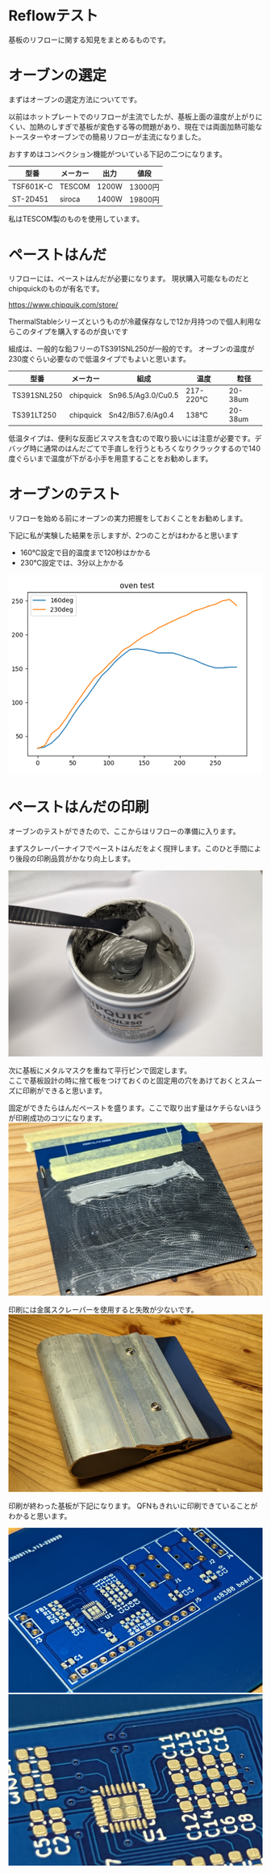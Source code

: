 # Reflowテスト
基板のリフローに関する知見をまとめるものです。


# オーブンの選定
まずはオーブンの選定方法についてです。

以前はホットプレートでのリフローが主流でしたが、基板上面の温度が上がりにくい、加熱のしすぎで基板が変色する等の問題があり、現在では両面加熱可能なトースターやオーブンでの簡易リフローが主流になりました。

おすすめはコンベクション機能がついている下記の二つになります。<br>


|型番|メーカー|出力|値段|
|---|----|----|---|
|TSF601K-C|TESCOM|1200W|13000円|
|ST-2D451|siroca|1400W|19800円|

私はTESCOM製のものを使用しています。

# ペーストはんだ
リフローには、ペーストはんだが必要になります。
現状購入可能なものだとchipquickのものが有名です。

https://www.chipquik.com/store/

ThermalStableシリーズというものが冷蔵保存なしで12か月持つので個人利用ならこのタイプを購入するのが良いです<br>

組成は、一般的な鉛フリーのTS391SNL250が一般的です。
オーブンの温度が230度ぐらい必要なので低温タイプでもよいと思います。<br>

|型番|メーカー|組成|温度|粒径|
|---|----|----|---|---|
|TS391SNL250|chipquick|Sn96.5/Ag3.0/Cu0.5|217-220℃|20-38um|
|TS391LT250|chipquick|Sn42/Bi57.6/Ag0.4|138℃|20-38um|

低温タイプは、便利な反面ビスマスを含むので取り扱いには注意が必要です。デバッグ時に通常のはんだごてで手直しを行うともろくなりクラックするので140度ぐらいまで温度が下がる小手を用意することをお勧めします。

# オーブンのテスト
リフローを始める前にオーブンの実力把握をしておくことをお勧めします。<br>

下記に私が実験した結果を示しますが、2つのことがはわかると思います

- 160℃設定で目的温度まで120秒はかかる
- 230℃設定では、3分以上かかる

![代替テキスト](./oventest.png)

# ペーストはんだの印刷
オーブンのテストができたので、ここからはリフローの準備に入ります。<br>

まずスクレーパーナイフでペーストはんだをよく撹拌します。このひと手間により後段の印刷品質がかなり向上します。

![代替テキスト](./paste.png)

次に基板にメタルマスクを重ねて平行ピンで固定します。<br>
ここで基板設計の時に捨て板をつけておくのと固定用の穴をあけておくとスムーズに印刷ができると思います。

固定ができたらはんだペーストを盛ります。ここで取り出す量はケチらないほうが印刷成功のコツになります。
![代替テキスト](./print.png)

印刷には金属スクレーパーを使用すると失敗が少ないです。
![代替テキスト](./sq.png)

印刷が終わった基板が下記になります。
QFNもきれいに印刷できていることがわかると思います。

<img src="./pcb01.png"><img src="./pcb02.png">
